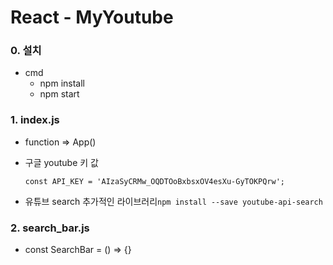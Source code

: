 # React - MyYoutube

### 0. 설치 

- cmd 
  - npm install 
  - npm start

### 1. index.js

- function => App()

- 구글 youtube 키 값

  `const API_KEY = 'AIzaSyCRMw_OQDTOoBxbsxOV4esXu-GyTOKPQrw';`

- 유튜브 search 추가적인 라이브러리`npm install --save youtube-api-search`

### 2. search_bar.js

- const SearchBar = () => {}

  